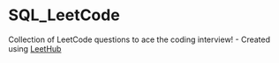 # SQL_LeetCode
Collection of LeetCode questions to ace the coding interview! - Created using [LeetHub](https://github.com/QasimWani/LeetHub)
